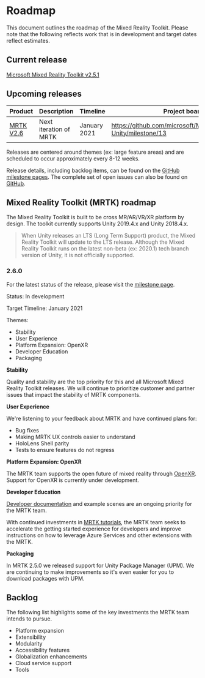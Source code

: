 # Roadmap

This document outlines the roadmap of the Mixed Reality Toolkit. Please note that the following reflects work that is in development and target dates reflect estimates.

## Current release

[Microsoft Mixed Reality Toolkit v2.5.1](https://github.com/Microsoft/MixedRealityToolkit-Unity/releases/tag/v2.5.1)

## Upcoming releases

| Product | Description | Timeline | Project board |
| --- | --- | --- | --- |
| [MRTK V2.6](#260) | Next iteration of MRTK | January 2021 | https://github.com/microsoft/MixedRealityToolkit-Unity/milestone/13 |

Releases are centered around themes (ex: large feature areas) and are scheduled to occur approximately every 8-12 weeks.

Release details, including backlog items, can be found on the [GitHub milestone pages](https://github.com/Microsoft/MixedRealityToolkit-Unity/milestones). The complete set of open issues can also be found on [GitHub](https://github.com/microsoft/MixedRealityToolkit-Unity/issues).

## Mixed Reality Toolkit (MRTK) roadmap

The Mixed Reality Toolkit is built to be cross MR/AR/VR/XR platform by design. The toolkit currently supports Unity 2019.4.x and Unity 2018.4.x.

> When Unity releases an LTS (Long Term Support) product, the Mixed Reality Toolkit will update to the LTS release. Although the Mixed Reality Toolkit runs on the latest non-beta (ex: 2020.1) tech branch version of Unity, it is not officially supported.

### 2.6.0

For the latest status of the release, please visit the [milestone page]( https://github.com/microsoft/MixedRealityToolkit-Unity/milestone/13).

Status: In development

Target Timeline: January 2021

Themes:

- Stability
- User Experience
- Platform Expansion: OpenXR
- Developer Education
- Packaging

**Stability**

Quality and stability are the top priority for this and all Microsoft Mixed Reality Toolkit releases. We will continue to prioritize customer and partner issues that impact the stability of MRTK components.

**User Experience**

We're listening to your feedback about MRTK and have continued plans for:

- Bug fixes
- Making MRTK UX controls easier to understand
- HoloLens Shell parity
- Tests to ensure features do not regress

**Platform Expansion: OpenXR**

The MRTK team supports the open future of mixed reality through [OpenXR](https://techcommunity.microsoft.com/t5/mixed-reality-blog/moving-forward-to-openxr/ba-p/1825672). Support for OpenXR is currently under development.

**Developer Education**

[Developer documentation](https://microsoft.github.io/MixedRealityToolkit-Unity) and example scenes are an ongoing priority for the MRTK team.

With continued investments in [MRTK tutorials](https://docs.microsoft.com/windows/mixed-reality/develop/unity/tutorials), the MRTK team seeks to accelerate the getting started experience for developers and improve instructions on how to leverage Azure Services and other extensions with the MRTK.

**Packaging**

In MRTK 2.5.0 we released support for Unity Package Manager (UPM). We are continuing to make improvements so it's even easier for you to download packages with UPM.

## Backlog

The following list highlights some of the key investments the MRTK team intends to pursue.

- Platform expansion
- Extensibility
- Modularity
- Accessibility features
- Globalization enhancements
- Cloud service support
- Tools
